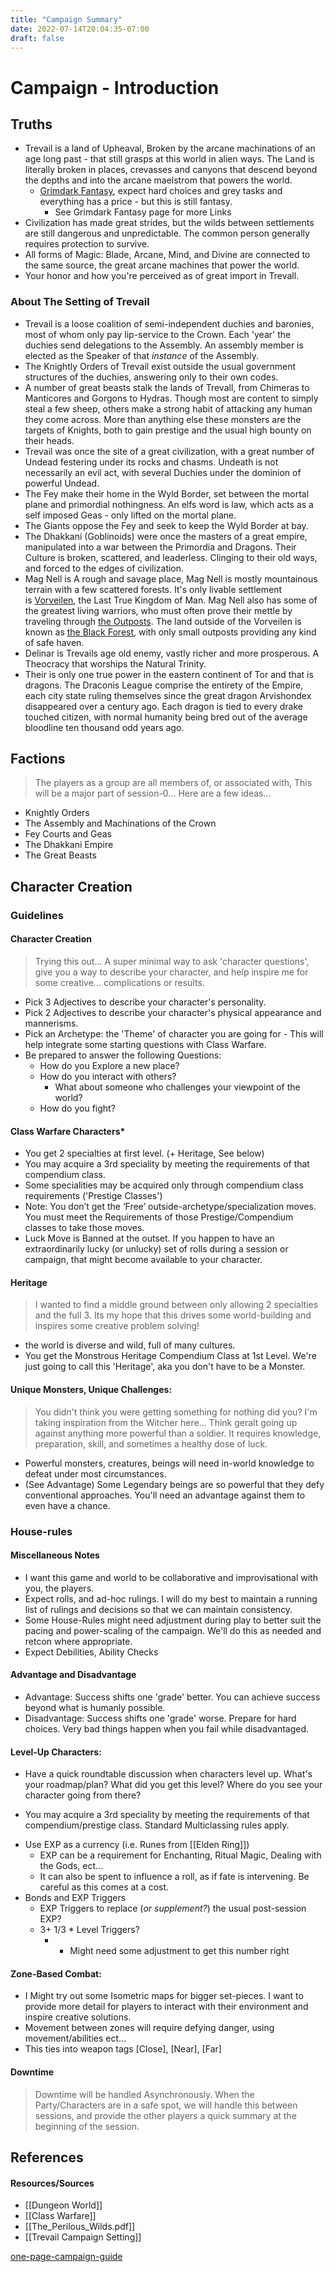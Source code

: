 ```yaml
---
title: "Campaign Summary"
date: 2022-07-14T20:04:35-07:00
draft: false
---
```

# Campaign - Introduction



## Truths

- Trevail is a land of Upheaval, Broken by the arcane machinations of an age long past - that still grasps at this world in alien ways. The Land is literally broken in places, crevasses and canyons that descend beyond the depths and into the arcane maelstrom that powers the world.
  - [Grimdark Fantasy](https://www.theazrianportal.com/blog/what-is-grimdark), expect hard choices and grey tasks and everything has a price - but this is still fantasy.
    - See Grimdark Fantasy page for more Links
- Civilization has made great strides, but the wilds between settlements are still dangerous and unpredictable. The common person generally requires protection to survive.
- All forms of Magic: Blade, Arcane, Mind, and Divine are connected to the same source, the great arcane machines that power the world.
- Your honor and how you're perceived as of great import in Trevall.

### About The Setting of Trevail

- Trevail is a loose coalition of semi-independent duchies and baronies, most of whom only pay lip-service to the Crown. Each 'year' the duchies send delegations to the Assembly. An assembly member is elected as the Speaker of that *instance* of the Assembly.
- The Knightly Orders of Trevail exist outside the usual government structures of the duchies, answering only to their own codes.
- A number of great beasts stalk the lands of Trevall, from Chimeras to Manticores and Gorgons to Hydras. Though most are content to simply steal a few sheep, others make a strong habit of attacking any human they come across. More than anything else these monsters are the targets of Knights, both to gain prestige and the usual high bounty on their heads. 
- Trevail was once the site of a great civilization, with a great number of Undead festering under its rocks and chasms. Undeath is not necessarily an evil act, with several Duchies under the dominion of powerful Undead.
- The Fey make their home in the Wyld Border, set between the mortal plane and primordial nothingness. An elfs word is law, which acts as a self imposed Geas - only lifted on the mortal plane.
- The Giants oppose the Fey and seek to keep the Wyld Border at bay.
- The Dhakkani (Goblinoids) were once the masters of a great empire, manipulated into a war between the Primordia and Dragons. Their Culture is broken, scattered, and leaderless. Clinging to their old ways, and forced to the edges of civilization.
- Mag Nell is A rough and savage place, Mag Nell is mostly mountainous terrain with a few scattered forests. It's only livable settlement is [Vorveilen](app://obsidian.md/Vorveilen), the Last True Kingdom of Man. Mag Nell also has some of the greatest living warriors, who must often prove their mettle by traveling through [the Outposts](app://obsidian.md/the%20Outposts). The land outside of the Vorveilen is known as [the Black Forest](app://obsidian.md/the%20Black%20Forest), with only small outposts providing any kind of safe haven.
- Delinar is Trevails age old enemy, vastly richer and more prosperous. A Theocracy that worships the Natural Trinity.
- Their is only one true power in the eastern continent of Tor and that is dragons. The Draconis League comprise the entirety of the Empire, each city state ruling themselves since the great dragon Arvishondex disappeared over a century ago. Each dragon is tied to every drake touched citizen, with normal humanity being bred out of the average bloodline ten thousand odd years ago.

## Factions

> The players as a group are all members of, or associated with, This will be a major part of session-0... Here are a few ideas...
 
- Knightly Orders
- The Assembly and Machinations of the Crown
- Fey Courts and Geas
- The Dhakkani Empire
- The Great Beasts

## Character Creation

### Guidelines

#### Character Creation

> Trying this out... A super minimal way to ask 'character questions', give you a way to describe your character, and help inspire me for some creative... complications or results.

+ Pick 3 Adjectives to describe your character's personality.
+ Pick 2 Adjectives to describe your character's physical appearance and mannerisms.
+ Pick an Archetype: the 'Theme' of character you are going for - This will help integrate some starting questions with Class Warfare.
+ Be prepared to answer the following Questions:
  - How do you Explore a new place?
  - How do you interact with others?
    - What about someone who challenges your viewpoint of the world?
  - How do you fight?

#### Class Warfare Characters*

+ You get 2 specialties at first level. (+ Heritage, See below)
+ You may acquire a 3rd speciality by meeting the requirements of that compendium class.
+ Some specialities may be acquired only through compendium class requirements ('Prestige Classes')
+ Note: You don’t get the ‘Free’ outside-archetype/specialization moves. You must meet the Requirements of those Prestige/Compendium classes to take those moves.
+ Luck Move is Banned at the outset. If you happen to have an extraordinarily lucky (or unlucky) set of rolls during a session or campaign, that might become available to your character.


#### Heritage

> I wanted to find a middle ground between only allowing 2 specialties and the full 3. Its my hope that this drives some world-building and inspires some creative problem solving!

- the world is diverse and wild, full of many cultures.
- You get the Monstrous Heritage Compendium Class at 1st Level. We're just going to call this 'Heritage', aka you don't have to be a Monster.

#### Unique Monsters, Unique Challenges:

> You didn't think you were getting something for nothing did you? 
> I'm taking inspiration from the Witcher here... Think geralt going up against anything more powerful than a soldier. It requires knowledge, preparation, skill, and sometimes a healthy dose of luck.

+ Powerful monsters, creatures, beings will need in-world knowledge to defeat under most circumstances.
+ (See Advantage) Some Legendary beings are so powerful that they defy conventional approaches. You'll need an advantage against them to even have a chance.

### House-rules


#### Miscellaneous Notes

- I want this game and world to be collaborative and improvisational with you, the players.
- Expect rolls, and ad-hoc rulings. I will do my best to maintain a running list of rulings and decisions so that we can maintain consistency.
- Some House-Rules might need adjustment during play to better suit the pacing and power-scaling of the campaign. We'll do this as needed and retcon where appropriate.
- Expect Debilities, Ability Checks

#### Advantage and Disadvantage

- Advantage: Success shifts one 'grade' better. You can achieve success beyond what is humanly possible.
- Disadvantage: Success shifts one 'grade' worse. Prepare for hard choices. Very bad things happen when you fail while disadvantaged.

#### Level-Up Characters:

- Have a quick roundtable discussion when characters level up. What's your roadmap/plan? What did you get this level? Where do you see your character going from there?
+ You may acquire a 3rd speciality by meeting the requirements of that compendium/prestige class. Standard Multiclassing rules apply.
- Use EXP as a currency (i.e. Runes from [[Elden Ring]])
	- EXP can be a requirement for Enchanting, Ritual Magic, Dealing with the Gods, ect...
	- It can also be spent to influence a roll, as if fate is intervening. Be careful as this comes at a cost.
- Bonds and EXP Triggers
  - EXP Triggers to replace (*or supplement?*) the usual post-session EXP?
  - 3+ 1/3 * Level Triggers?
    - * Might need some adjustment to get this number right


#### Zone-Based Combat:

- I Might try out some Isometric maps for bigger set-pieces. I want to provide more detail for players to interact with their environment and inspire creative solutions.
- Movement between zones will require defying danger, using movement/abilities ect...
- This ties into weapon tags [Close], [Near], [Far]


#### Downtime

> Downtime will be handled Asynchronously. When the Party/Characters are in a safe spot, we will handle this between sessions, and provide the other players a quick summary at the beginning of the session.

## References

#### Resources/Sources

- [[Dungeon World]]
- [[Class Warfare]]
- [[The_Perilous_Wilds.pdf]]
- [[Trevail Campaign Setting]]

[one-page-campaign-guide](https://slyflourish.com/one_page_campaign_guide.html)
